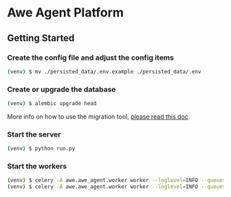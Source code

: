 # Awe Agent Platform


## Getting Started

### Create the config file and adjust the config items

```bash
(venv) $ mv ./persisted_data/.env.example ./persisted_data/.env
```

### Create or upgrade the database

```bash
(venv) $ alembic upgrade head
```

More info on how to use the migration tool, [please read this doc](./migrations/README.md).

### Start the server

```bash
(venv) $ python run.py
```

### Start the workers

```bash
(venv) $ celery -A awe.awe_agent.worker worker --loglevel=INFO --queues=llm --pool=solo
(venv) $ celery -A awe.awe_agent.worker worker --loglevel=INFO --queues=sd --pool=solo
```
